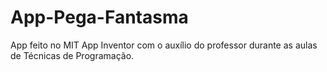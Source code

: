 # App-Pega-Fantasma
App feito no MIT App Inventor com o auxílio do professor durante as aulas de Técnicas de Programação.
